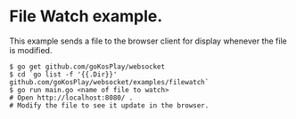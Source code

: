# File Watch example.

This example sends a file to the browser client for display whenever the file is modified.

    $ go get github.com/goKosPlay/websocket
    $ cd `go list -f '{{.Dir}}' github.com/goKosPlay/websocket/examples/filewatch`
    $ go run main.go <name of file to watch>
    # Open http://localhost:8080/ .
    # Modify the file to see it update in the browser.

